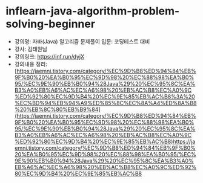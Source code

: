 # inflearn-java-algorithm-problem-solving-beginner

- 강의명: 자바(Java) 알고리즘 문제풀이 입문: 코딩테스트 대비
- 강사: 김태원님
- 강의링크: https://inf.run/dyjX
- 강의내용 정리: [https://jaemni.tistory.com/category/%EC%9D%B8%ED%94%84%EB%9F%B0%20%EA%B0%95%EC%9D%98%20%EC%88%98%EA%B0%95/%EC%9E%90%EB%B0%94%28Java%29%20%EC%95%8C%EA%B3%A0%EB%A6%AC%EC%A6%98%20%EB%AC%B8%EC%A0%9C%ED%92%80%EC%9D%B4%20%EC%9E%85%EB%AC%B8%3A%20%EC%BD%94%EB%94%A9%ED%85%8C%EC%8A%A4%ED%8A%B8%20%EB%8C%80%EB%B9%84](https://jaemni.tistory.com/category/%EC%9D%B8%ED%94%84%EB%9F%B0%20%EA%B0%95%EC%9D%98%20%EC%88%98%EA%B0%95/%EC%9E%90%EB%B0%94%28Java%29%20%EC%95%8C%EA%B3%A0%EB%A6%AC%EC%A6%98%20%EB%AC%B8%EC%A0%9C%ED%92%80%EC%9D%B4%20%EC%9E%85%EB%AC%B8)https://jaemni.tistory.com/category/%EC%9D%B8%ED%94%84%EB%9F%B0%20%EA%B0%95%EC%9D%98%20%EC%88%98%EA%B0%95/%EC%9E%90%EB%B0%94%28Java%29%20%EC%95%8C%EA%B3%A0%EB%A6%AC%EC%A6%98%20%EB%AC%B8%EC%A0%9C%ED%92%80%EC%9D%B4%20%EC%9E%85%EB%AC%B8
